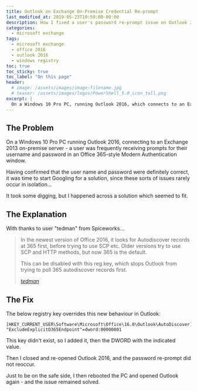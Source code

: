 ```yaml
---
title: Outlook on Exchange On-Premise Credential Re-prompt
last_modified_at: 2019-05-23T10:59:00-00:00
description: How I fixed a user's password re-prompt issue on Outlook 2016 in an Exchange 2013 environment.
categories:
  - microsoft exchange
tags:
  - microsoft exchange
  - office 2016
  - outlook 2016
  - windows registry
toc: true
toc_sticky: true
toc_label: "On this page"
header:
  # image: /assets/images/image-filename.jpg
  # teaser: /assets/images/logos/PowerShell_5.0_icon_tall.png
excerpt: |
  On a Windows 10 Pro PC, running Outlook 2016, which connects to an Exchange 2013 on-premise server - a user was frequently receiving prompts...
---
```


## The Problem

On a Windows 10 Pro PC running Outlook 2016, connecting to an Exchange 2013 on-premise server - a user was frequently receiving prompts for their username and password in an Office 365-style Modern Authentication window.

Having confirmed that the user name and password were definitely correct, it was time to start Googling for a solution, since these sorts of issues rarely occur in isolation...

It took some digging, but I happened across a solution which seemed to fit.

## The Explanation

With thanks to user "tedman" from Spiceworks...

> In the newest version of Office 2016, it looks for Autodiscover records at 365 first, before trying to use SCP etc. Older versions try to use SCP and HTTP methods, but now 365 is the default.
>
> This can be disabled with this reg key, which stops Outlook from trying to poll 365 autodiscover records first.
>
> <cite><a href="https://community.spiceworks.com/topic/post/7485098">tedman</a></cite>

## The Fix

The below registry key overrides this new behaviour in Outlook:

```regedit
[HKEY_CURRENT_USER\Software\Microsoft\Office\16.0\Outlook\AutoDiscover]
"ExcludeExplicitO365Endpoint"=dword:00000001
```

This key didn't exist, so I added it, then the DWORD with the indicated value.

Then I closed and re-opened Outlook 2016, and the password re-prompt did not reoccur.

Just to be on the safe side, I then rebooted the PC and opened Outlook again - and the issue remained solved.